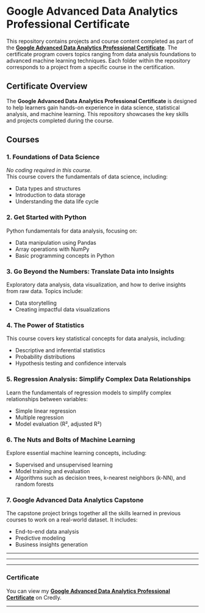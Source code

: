 # Google Advanced Data Analytics Professional Certificate

This repository contains projects and course content completed as part of the **[Google Advanced Data Analytics Professional Certificate](https://www.credly.com/earner/earned/badge/f59bd0ea-46d3-4e5c-aaec-0fa83214b3fe)**. The certificate program covers topics ranging from data analysis foundations to advanced machine learning techniques. Each folder within the repository corresponds to a project from a specific course in the certification.

## Certificate Overview
The **Google Advanced Data Analytics Professional Certificate** is designed to help learners gain hands-on experience in data science, statistical analysis, and machine learning. This repository showcases the key skills and projects completed during the course.

## Courses

### 1. Foundations of Data Science
*No coding required in this course.*  
This course covers the fundamentals of data science, including:
- Data types and structures
- Introduction to data storage
- Understanding the data life cycle

### 2. Get Started with Python
Python fundamentals for data analysis, focusing on:
- Data manipulation using Pandas
- Array operations with NumPy
- Basic programming concepts in Python

### 3. Go Beyond the Numbers: Translate Data into Insights
Exploratory data analysis, data visualization, and how to derive insights from raw data. Topics include:
- Data storytelling
- Creating impactful data visualizations

### 4. The Power of Statistics
This course covers key statistical concepts for data analysis, including:
- Descriptive and inferential statistics
- Probability distributions
- Hypothesis testing and confidence intervals

### 5. Regression Analysis: Simplify Complex Data Relationships
Learn the fundamentals of regression models to simplify complex relationships between variables:
- Simple linear regression
- Multiple regression
- Model evaluation (R², adjusted R²)

### 6. The Nuts and Bolts of Machine Learning
Explore essential machine learning concepts, including:
- Supervised and unsupervised learning
- Model training and evaluation
- Algorithms such as decision trees, k-nearest neighbors (k-NN), and random forests

### 7. Google Advanced Data Analytics Capstone
The capstone project brings together all the skills learned in previous courses to work on a real-world dataset. It includes:
- End-to-end data analysis
- Predictive modeling
- Business insights generation

---


---

---

### **Certificate**
You can view my **[Google Advanced Data Analytics Professional Certificate](https://www.credly.com/earner/earned/badge/f59bd0ea-46d3-4e5c-aaec-0fa83214b3fe)** on Credly.

---

